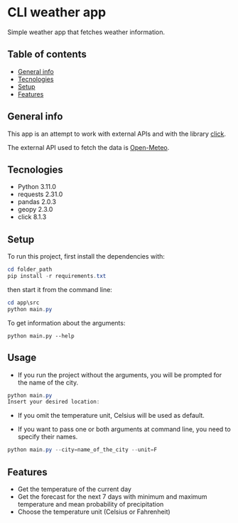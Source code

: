 # CLI weather app

Simple weather app that fetches weather information.

## Table of contents

* [General info](#general-info)
* [Tecnologies](#tecnologies)
* [Setup](#setup)
* [Features](#features)

## General info

This app is an attempt to work with external APIs and with the library [click](https://click.palletsprojects.com/en/8.1.x/).

The external API used to fetch the data is [Open-Meteo](https://open-meteo.com/).

## Tecnologies

* Python 3.11.0
* requests 2.31.0
* pandas 2.0.3
* geopy 2.3.0
* click 8.1.3

## Setup

To run this project, first install the dependencies with:

```powershell
cd folder_path
pip install -r requirements.txt
```

then start it from the command line:

```powershell
cd app\src
python main.py
```

To get information about the arguments:

```poweshell
python main.py --help
```

## Usage

* If you run the project without the arguments, you will be prompted for the name of the city.

```powershell
python main.py
Insert your desired location: 
```

* If you omit the temperature unit, Celsius will be used as default.

* If you want to pass one or both arguments at command line, you need to specify their names.

```powershell
python main.py --city=name_of_the_city --unit=F
```

## Features

* Get the temperature of the current day
* Get the forecast for the next 7 days with minimum and maximum temperature and mean probability of precipitation
* Choose the temperature unit (Celsius or Fahrenheit)
